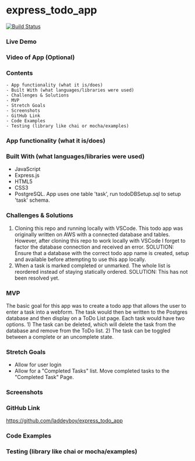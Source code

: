 # express_todo_app
[![Build Status](https://travis-ci.org/laddeyboy/express_todo_app.svg?branch=master)](https://travis-ci.org/laddeyboy/express_todo_app)
 
### Live Demo
### Video of App (Optional)
### Contents
```
- App functionality (what it is/does)
- Built With (what languages/libraries were used)
- Challenges & Solutions
- MVP
- Stretch Goals
- Screenshots
- GitHub Link
- Code Examples
- Testing (library like chai or mocha/examples)
```

### App functionality (what it is/does)
### Built With (what languages/libraries were used)
- JavaScript
- Express.js
- HTML5
- CSS3
- PostgreSQL.  App uses one table 'task', run todoDBSetup.sql to setup 'task' schema.
### Challenges & Solutions
1) Cloning this repo and running locally with VSCode.
    This todo app was originally written on AWS with a connected database and tables.  However, after cloning this repo to work locally with VSCode I forget to factor
    the database connection and received an error.
    SOLUTION: Ensure that a database with the correct todo app name is created, setup and available before attempting to use this app locally.
2) When a task is marked completed or unmarked.  The whole list is reordered instead of staying         statically ordered.
    SOLUTION: This has not been resolved yet.

### MVP
The basic goal for this app was to create a todo app that allows the user to enter a task into a webform.  The task would then be written to the Postgres database and then display on a ToDo List page.  Each task would have two options.  1) The task can be deleted, which will delete the task from the database and remove from the ToDo list.  2) The task can be toggled between a complete or an uncomplete state.
### Stretch Goals
- Allow for user login
- Allow for a "Completed Tasks" list.  Move completed tasks to the "Completed Task" Page.
### Screenshots
### GitHub Link
https://github.com/laddeyboy/express_todo_app
### Code Examples
### Testing (library like chai or mocha/examples)